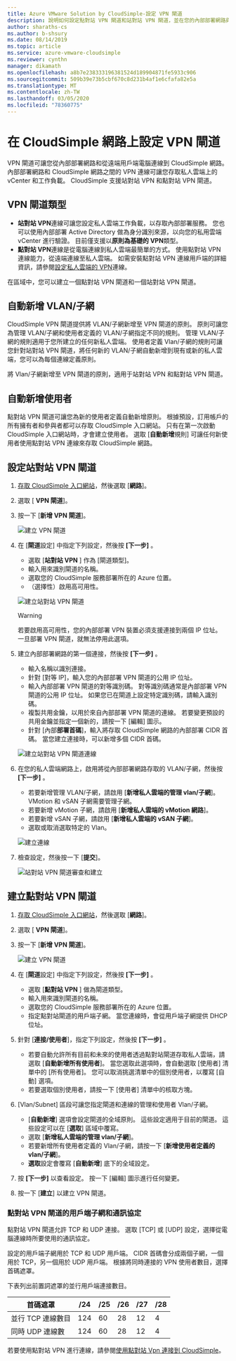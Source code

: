 ```yaml
---
title: Azure VMware Solution by CloudSimple-設定 VPN 閘道
description: 說明如何設定點對站 VPN 閘道和站對站 VPN 閘道，並在您的內部部署網路與 CloudSimple 私用雲端之間建立連線
author: sharaths-cs
ms.author: b-shsury
ms.date: 08/14/2019
ms.topic: article
ms.service: azure-vmware-cloudsimple
ms.reviewer: cynthn
manager: dikamath
ms.openlocfilehash: a8b7e238333196381524d189904871fe5933c906
ms.sourcegitcommit: 509b39e73b5cbf670c8d231b4af1e6cfafa82e5a
ms.translationtype: MT
ms.contentlocale: zh-TW
ms.lasthandoff: 03/05/2020
ms.locfileid: "78360775"
---
```

# <a name="set-up-vpn-gateways-on-cloudsimple-network"></a>在 CloudSimple 網路上設定 VPN 閘道

VPN 閘道可讓您從內部部署網路和從遠端用戶端電腦連線到 CloudSimple 網路。 內部部署網路和 CloudSimple 網路之間的 VPN 連線可讓您存取私人雲端上的 vCenter 和工作負載。 CloudSimple 支援站對站 VPN 和點對站 VPN 閘道。

## <a name="vpn-gateway-types"></a>VPN 閘道類型

* **站對站 VPN**連線可讓您設定私人雲端工作負載，以存取內部部署服務。 您也可以使用內部部署 Active Directory 做為身分識別來源，以向您的私用雲端 vCenter 進行驗證。  目前僅支援以**原則為基礎的 VPN**類型。
* **點對站 VPN**連線是從電腦連線到私人雲端最簡單的方式。 使用點對站 VPN 連線能力，從遠端連線至私人雲端。 如需安裝點對站 VPN 連線用戶端的詳細資訊，請參閱[設定私人雲端的 VPN](set-up-vpn.md)連線。

在區域中，您可以建立一個點對站 VPN 閘道和一個站對站 VPN 閘道。

## <a name="automatic-addition-of-vlansubnets"></a>自動新增 VLAN/子網

CloudSimple VPN 閘道提供將 VLAN/子網新增至 VPN 閘道的原則。  原則可讓您為管理 VLAN/子網和使用者定義的 VLAN/子網指定不同的規則。  管理 VLAN/子網的規則適用于您所建立的任何新私人雲端。  使用者定義 Vlan/子網的規則可讓您針對站對站 VPN 閘道，將任何新的 VLAN/子網自動新增到現有或新的私人雲端，您可以為每個連線定義原則。

將 Vlan/子網新增至 VPN 閘道的原則，適用于站對站 VPN 和點對站 VPN 閘道。

## <a name="automatic-addition-of-users"></a>自動新增使用者

點對站 VPN 閘道可讓您為新的使用者定義自動新增原則。 根據預設，訂用帳戶的所有擁有者和參與者都可以存取 CloudSimple 入口網站。  只有在第一次啟動 CloudSimple 入口網站時，才會建立使用者。  選取 [**自動新增**規則] 可讓任何新使用者使用點對站 VPN 連線來存取 CloudSimple 網路。

## <a name="set-up-a-site-to-site-vpn-gateway"></a>設定站對站 VPN 閘道

1. [存取 CloudSimple 入口網站](access-cloudsimple-portal.md)，然後選取 [**網路**]。
2. 選取 [ **VPN 閘道**]。
3. 按一下 [**新增 VPN 閘道**]。

    ![建立 VPN 閘道](media/create-vpn-gateway.png)

4. 在 [**閘道**設定] 中指定下列設定，然後按 **[下一步]** 。

    * 選取 [**站對站 VPN** ] 作為 [閘道類型]。
    * 輸入用來識別閘道的名稱。
    * 選取您的 CloudSimple 服務部署所在的 Azure 位置。
    * （選擇性）啟用高可用性。

    ![建立站對站 VPN 閘道](media/create-vpn-gateway-s2s.png)

    > [!WARNING]
    > 若要啟用高可用性，您的內部部署 VPN 裝置必須支援連接到兩個 IP 位址。 一旦部署 VPN 閘道，就無法停用此選項。

5. 建立內部部署網路的第一個連接，然後按 **[下一步]** 。

    * 輸入名稱以識別連接。
    * 針對 [對等 IP]，輸入您的內部部署 VPN 閘道的公用 IP 位址。
    * 輸入內部部署 VPN 閘道的對等識別碼。  對等識別碼通常是內部部署 VPN 閘道的公用 IP 位址。  如果您已在閘道上設定特定識別碼，請輸入識別碼。
    * 複製共用金鑰，以用於來自內部部署 VPN 閘道的連線。  若要變更預設的共用金鑰並指定一個新的，請按一下 [編輯] 圖示。
    * 針對 [內部**部署首碼**]，輸入將存取 CloudSimple 網路的內部部署 CIDR 首碼。  當您建立連接時，可以新增多個 CIDR 首碼。

    ![建立站對站 VPN 閘道連線](media/create-vpn-gateway-s2s-connection.png)

6. 在您的私人雲端網路上，啟用將從內部部署網路存取的 VLAN/子網，然後按 **[下一步]** 。

    * 若要新增管理 VLAN/子網，請啟用 [**新增私人雲端的管理 vlan/子網**]。  VMotion 和 vSAN 子網需要管理子網。
    * 若要新增 vMotion 子網，請啟用 [**新增私人雲端的 vMotion 網路**]。
    * 若要新增 vSAN 子網，請啟用 [**新增私人雲端的 vSAN 子網**]。
    * 選取或取消選取特定的 Vlan。

    ![建立連線](media/create-vpn-gateway-s2s-connection-vlans.png)

7. 檢查設定，然後按一下 [**提交**]。

    ![站對站 VPN 閘道審查和建立](media/create-vpn-gateway-s2s-review.png)

## <a name="create-point-to-site-vpn-gateway"></a>建立點對站 VPN 閘道

1. [存取 CloudSimple 入口網站](access-cloudsimple-portal.md)，然後選取 [**網路**]。
2. 選取 [ **VPN 閘道**]。
3. 按一下 [**新增 VPN 閘道**]。

    ![建立 VPN 閘道](media/create-vpn-gateway.png)

4. 在 [**閘道**設定] 中指定下列設定，然後按 **[下一步]** 。

    * 選取 [**點對站 VPN** ] 做為閘道類型。
    * 輸入用來識別閘道的名稱。
    * 選取您的 CloudSimple 服務部署所在的 Azure 位置。
    * 指定點對站閘道的用戶端子網。  當您連線時，會從用戶端子網提供 DHCP 位址。

5. 針對 [**連接/使用者**]，指定下列設定，然後按 **[下一步]** 。

    * 若要自動允許所有目前和未來的使用者透過點對站閘道存取私人雲端，請選取 [**自動新增所有使用者**]。 當您選取此選項時，會自動選取 [使用者] 清單中的 [所有使用者]。 您可以取消挑選清單中的個別使用者，以覆寫 [自動] 選項。
    * 若要選取個別使用者，請按一下 [使用者] 清單中的核取方塊。

6. [Vlan/Subnet] 區段可讓您指定閘道和連線的管理和使用者 Vlan/子網。

    * [**自動新增**] 選項會設定閘道的全域原則。 這些設定適用于目前的閘道。 這些設定可以在 [**選取**] 區域中覆寫。
    * 選取 [**新增私人雲端的管理 vlan/子網**]。 
    * 若要新增所有使用者定義的 Vlan/子網，請按一下 [**新增使用者定義的 vlan/子網**]。
    * **選取**設定會覆寫 [**自動新增**] 底下的全域設定。

7. 按 **[下一步]** 以查看設定。 按一下 [編輯] 圖示進行任何變更。
8. 按一下 [**建立**] 以建立 VPN 閘道。

### <a name="client-subnet-and-protocols-for-point-to-site-vpn-gateway"></a>點對站 VPN 閘道的用戶端子網和通訊協定

點對站 VPN 閘道允許 TCP 和 UDP 連接。  選取 [TCP] 或 [UDP] 設定，選擇從電腦連線時所要使用的通訊協定。

設定的用戶端子網用於 TCP 和 UDP 用戶端。  CIDR 首碼會分成兩個子網，一個用於 TCP，另一個用於 UDP 用戶端。 根據將同時連接的 VPN 使用者數目，選擇首碼遮罩。  

下表列出前置詞遮罩的並行用戶端連接數目。

| 首碼遮罩 | /24 | /25 | /26 | /27 | /28 |
|-------------|-----|-----|-----|-----|-----|
| 並行 TCP 連線數目 | 124 | 60 | 28 | 12 | 4 |
| 同時 UDP 連線數 | 124 | 60 | 28 | 12 | 4 |

若要使用點對站 VPN 進行連線，請參閱[使用點對站 Vpn 連接到 CloudSimple](set-up-vpn.md#connect-to-cloudsimple-using-point-to-site-vpn)。
